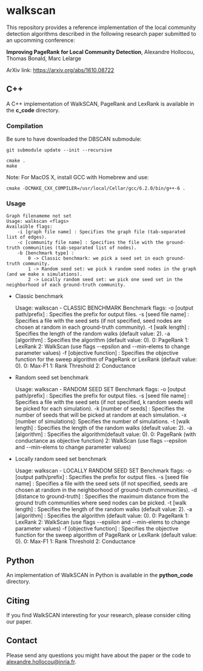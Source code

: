 # walkscan

This repository provides a reference implementation of the local community detection algorithms
described in the following research paper submitted to an upcomming conference:

**Improving PageRank for Local Community Detection**, Alexandre Hollocou, Thomas Bonald, Marc Lelarge

ArXiv link: https://arxiv.org/abs/1610.08722

## C++

A C++ implementation of WalkSCAN, PageRank and LexRank is available in the **c_code** directory.

### Compilation

Be sure to have downloaded the DBSCAN submodule:
```shell
git submodule update --init --recursive
```

```shell
cmake .
make
```

Note: For MacOS X, install GCC with Homebrew and use:

```shell
cmake -DCMAKE_CXX_COMPILER=/usr/local/Cellar/gcc/6.2.0/bin/g++-6 .
```

### Usage

    Graph filenameme not set
    Usage: walkscan <flags>
    Availaible flags:
        -i [graph file name] : Specifies the graph file (tab-separated list of edges).
        -c [community file name] : Specifies the file with the ground-truth communities (tab-separated list of nodes).
        -b [benchmark type] :
            0 -> Classic benchmark: we pick a seed set in each ground-truth community.
            1 -> Random seed set: we pick k random seed nodes in the graph (and we make x simulations).
            2 -> Locally random seed set: we pick one seed set in the neighborhood of each ground-truth community.

- Classic benchmark

    Usage: walkscan <flags> - CLASSIC BENCHMARK
    Benchmark flags:
        -o [output path/prefix] : Specifies the prefix for output files.
        -s [seed file name] : Specifies a file with the seed sets (if not specified, seed nodes are chosen at random in each ground-truth community).
        -t [walk length] : Specifies the length of the random walks (default value: 2).
        -a [algorithm] : Specifies the algorithm (default value: 0).
            0: PageRank
            1: LexRank
            2: WalkScan (use flags --epsilon and --min-elems to change parameter values)
        -f [objective function] : Specifies the objective function for the sweep algorithm of PageRank or LexRank (default value: 0).
            0: Max-F1
            1: Rank Threshold
            2: Conductance

- Random seed set benchmark

    Usage: walkscan <flags> - RANDOM SEED SET
    Benchmark flags:
        -o [output path/prefix] : Specifies the prefix for output files.
        -s [seed file name] : Specifies a file with the seed sets (if not specified, k random seeds will be picked for each simulation).
        -k [number of seeds] : Specifies the number of seeds that will be picked at random at each simulation.
        -x [number of simulations]: Specifies the number of simulations.
        -t [walk length] : Specifies the length of the random walks (default value: 2).
        -a [algorithm] : Specifies the algorithm(default value: 0).
            0: PageRank (with conductance as objective function)
            2: WalkScan (use flags --epsilon and --min-elems to change parameter values)

- Locally random seed set benchmark

    Usage: walkscan <flags> - LOCALLY RANDOM SEED SET
    Benchmark flags:
        -o [output path/prefix] : Specifies the prefix for output files.
        -s [seed file name] : Specifies a file with the seed sets (if not specified, seeds are chosen at random in the neighborhood of ground-truth communities).
        -d [distance to ground-truth] : Specifies the maximum distance from the ground truth communities where seed nodes can be picked.
        -t [walk length] : Specifies the length of the random walks (default value: 2).
        -a [algorithm] : Specifies the algorithm (default value: 0).
            0: PageRank
            1: LexRank
            2: WalkScan (use flags --epsilon and --min-elems to change parameter values)
        -f [objective function] : Specifies the objective function for the sweep algorithm of PageRank or LexRank (default value: 0).
            0: Max-F1
            1: Rank Threshold
            2: Conductance

## Python

An implementation of WalkSCAN in Python is available in the **python_code** directory.

## Citing

If you find WalkSCAN interesting for your research, please consider citing our paper.

## Contact

Please send any questions you might have about the paper or the code to <alexandre.hollocou@inria.fr>.
